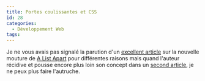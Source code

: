 ```yaml
---
title: Portes coulissantes et CSS
id: 28
categories:
  - Développement Web
tags:
---
```


Je ne vous avais pas signalé la parution d'un [excellent article](http://www.alistapart.com/articles/slidingdoors/) sur la nouvelle mouture de [A List Apart](http://www.alistapart.com/) pour différentes raisons mais quand l'auteur récidive et pousse encore plus loin son concept dans un [second article](http://www.alistapart.com/articles/slidingdoors2/), je ne peux plus faire l'autruche.